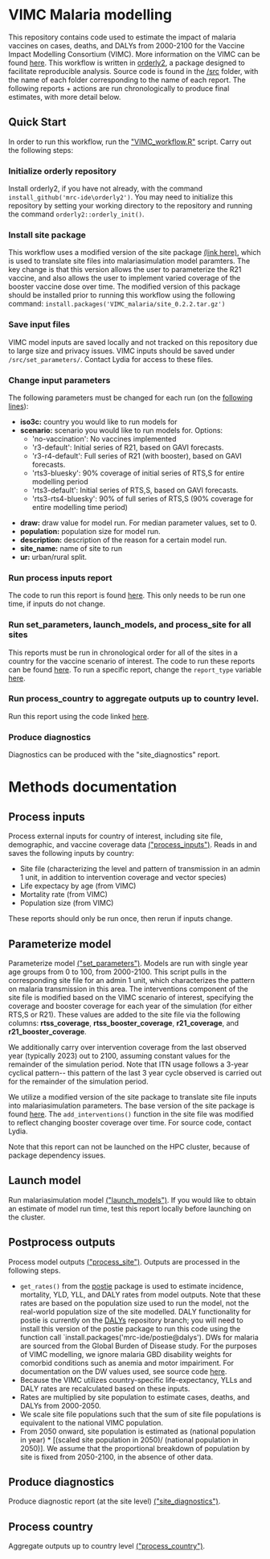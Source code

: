 # VIMC Malaria modelling
This repository contains code used to estimate the impact of malaria vaccines on cases, deaths, and DALYs from 2000-2100 for the Vaccine Impact Modelling Consortium (VIMC). More information on the VIMC can be found [here](https://www.vaccineimpact.org/). This workflow is written in [orderly2](https://mrc-ide.github.io/orderly2/), a package designed to facilitate reproducible analysis. Source code is found in the [/src](https://github.com/mrc-ide/VIMC_malaria/tree/main/src) folder, with the name of each folder corresponding to the name of each report. The following reports + actions are run chronologically to produce final estimates, with more detail below. 

##  Quick Start
In order to run this workflow, run the ["VIMC_workflow.R"](https://github.com/mrc-ide/VIMC_malaria/blob/main/VIMC_workflow.R) script. Carry out the following steps:

### Initialize orderly repository
Install orderly2, if you have not already, with the command `install_github('mrc-ide\orderly2')`.
You may need to initialize this repository by setting your working directory to the repository and running the command `orderly2::orderly_init()`.

###  Install site package
This workflow uses a modified version of the site package [(link here)](https://github.com/mrc-ide/VIMC_malaria/blob/main/site_0.2.2.tar.gz), which is used to translate site files into malariasimulation model paramters. The key change is that this version allows the user to parameterize the R21 vaccine, and also allows the user to implement varied coverage of the booster vaccine dose over time. The modified version of this package should be installed prior to running this workflow using the following command:
`install.packages('VIMC_malaria/site_0.2.2.tar.gz')`

### Save input files
VIMC model inputs are saved locally and not tracked on this repository due to large size and privacy issues. VIMC inputs should be saved under `/src/set_parameters/`. Contact Lydia for access to these files.

###  Change input parameters
The following parameters must be changed for each run (on the [following lines](https://github.com/mrc-ide/VIMC_malaria/blob/main/VIMC_workflow.R#L22-L32)):
* **iso3c:** country you would like to run models for
* **scenario:** scenario you would like to run models for. Options:
    * 'no-vaccination': No vaccines implemented
    * 'r3-default': Initial series of R21, based on GAVI forecasts.
    * 'r3-r4-default': Full series of R21 (with booster), based on GAVI forecasts.
    * 'rts3-bluesky': 90% coverage of initial series of RTS,S for entire modelling period
    * 'rts3-default': Initial series of RTS,S, based on GAVI forecasts.
    * 'rts3-rts4-bluesky': 90% of full series of RTS,S (90% coverage for entire modelling time period)
- **draw:** draw value for model run. For median parameter values, set to 0.
- **population:** population size for model run.
- **description:** description of the reason for a certain model run.
- **site_name:** name of site to run
- **ur:** urban/rural split.

### Run process inputs report
The code to run this report is found [here](https://github.com/mrc-ide/VIMC_malaria/blob/main/VIMC_workflow.R#L35-L44). This only needs to be run one time, if inputs do not change.

### Run set_parameters, launch_models, and process_site for all sites
This reports must be run in chronological order for all of the sites in a country for the vaccine scenario of interest. The code to run these reports can be found [here](https://github.com/mrc-ide/VIMC_malaria/blob/main/VIMC_workflow.R#L47-L77). To run a specific report, change the `report_type` variable [here](https://github.com/mrc-ide/VIMC_malaria/blob/main/VIMC_workflow.R#L49).

### Run process_country to aggregate outputs up to country level.
Run this report using the code linked [here](https://github.com/mrc-ide/VIMC_malaria/blob/main/VIMC_workflow.R#L93-L104).

### Produce diagnostics
Diagnostics can be produced with the "site_diagnostics" report.

# Methods documentation
##  Process inputs
Process external inputs for country of interest, including site file, demographic, and vaccine coverage data [("process_inputs")](https://github.com/mrc-ide/VIMC_malaria/blob/main/src/process_inputs/orderly.R). Reads in and saves the following inputs by country:
- Site file (characterizing the level and pattern of transmission in an admin 1 unit, in addition to intervention coverage and vector species)
- Life expectacy by age (from VIMC)
- Mortality rate (from VIMC)
- Population size (from VIMC)

These reports should only be run once, then rerun if inputs change.

## Parameterize model
Parameterize model [("set_parameters")](https://github.com/mrc-ide/VIMC_malaria/blob/main/src/set_parameters/orderly.R). Models are run with single year age groups from 0 to 100, from 2000-2100. 
This script pulls in the corresponding site file for an admin 1 unit, which characterizes the pattern on malaria transmission in this area. The interventions component of the site file is modified based on the VIMC scenario of interest, specifying the coverage and booster coverage for each year of the simulation (for either RTS,S or R21). These values are added to the site file via the following columns: **rtss_coverage**, **rtss_booster_coverage**, **r21_coverage**, and **r21_booster_coverage**.

We additionally carry over intervention coverage from the last observed year (typically 2023) out to 2100, assuming constant values for the remainder of the simulation period. Note that ITN usage follows a 3-year cyclical pattern-- this pattern of the last 3 year cycle observed is carried out for the remainder of the simulation period.

We utilize a modified version of the site package to translate site file inputs into malariasimulation parameters. The base version of the site package is found [here](https://github.com/mrc-ide/site). The `add_interventions()` function in the site file was modified to reflect changing booster coverage over time. For source code, contact Lydia. 

Note that this report can not be launched on the HPC cluster, because of package dependency issues.

## Launch model
Run malariasimulation model [("launch_models")](https://github.com/mrc-ide/VIMC_malaria/blob/main/src/launch_models/orderly.R). If you would like to obtain an estimate of model run time, test this report locally before launching on the cluster.

## Postprocess outputs 
Process model outputs [("process_site")](https://github.com/mrc-ide/VIMC_malaria/blob/main/src/process_site/orderly.R). Outputs are processed in the following steps.

* `get_rates()` from the [postie](https://github.com/mrc-ide/postie) package is used to estimate incidence, mortality, YLD, YLL, and DALY rates from model outputs. Note that these rates are based on the population size used to run the model, not the real-world population size of the site modelled. DALY functionality for postie is currently on the [DALYs](https://github.com/mrc-ide/postie/tree/dalys/R) repository branch; you will need to install this version of the postie package to run this code using the function call `install.packages('mrc-ide/postie@dalys'). DWs for malaria are sourced from the Global Burden of Disease study. For the purposes of VIMC modelling, we ignore malaria GBD disability weights for comorbid conditions such as anemia and motor impairiment. For documentation on the DW values used, see source code [here](https://github.com/mrc-ide/postie/blob/dalys/R/epi.R#L36-L85).
* Because the VIMC utilizes country-specific life-expectancy, YLLs and DALY rates are recalculated based on these inputs.
* Rates are multiplied by site population to estimate cases, deaths, and DALYs from 2000-2050.
* We scale site file populations such that the sum of site file populations is equivalent to the national VIMC population.
* From 2050 onward, site population is estimated as (national population in year) * [(scaled site population in 2050)/ (national population in 2050)]. We assume that the proportional breakdown of population by site is fixed from 2050-2100, in the absence of other data.

## Produce diagnostics
Produce diagnostic report (at the site level) [("site_diagnostics")](https://github.com/mrc-ide/VIMC_malaria/blob/main/src/process_site/orderly.R).

## Process country
Aggregate outputs up to country level [("process_country")](https://github.com/mrc-ide/VIMC_malaria/blob/main/src/process_country/orderly.R).
